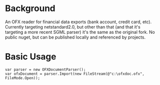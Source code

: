 # Background
An OFX reader for financial data exports (bank account, credit card, etc). Currently targeting netstandard2.0, but other than that (and that it's targeting a more recent SGML parser) it's the same as the original fork. No public nuget, but can be published locally and referenced by projects.

# Basic Usage

```
var parser = new OFXDocumentParser();
var ofxDocument = parser.Import(new FileStream(@"c:\ofxdoc.ofx", FileMode.Open));
```
